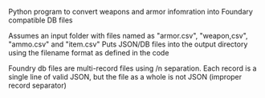 Python program to convert weapons and armor infomration into Foundary compatible DB files

Assumes an input folder with files named as "armor.csv", "weapon,csv", "ammo.csv" and "item.csv"
Puts JSON/DB files into the output directory using the filename format as defined in the code

Foundry db files are multi-record files using /n separation. Each record is a single line of valid JSON, but the file as a whole is not JSON (improper record separator)
